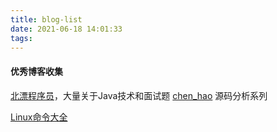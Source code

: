 ```yaml
---
title: blog-list
date: 2021-06-18 14:01:33
tags:
---
```

#### 优秀博客收集
[北漂程序员](https://www.cnblogs.com/teach/p/14854733.html)，大量关于Java技术和面试题
[chen_hao](https://www.cnblogs.com/java-chen-hao/category/1587029.html) 源码分析系列

[Linux命令大全](https://man.linuxde.net/)

